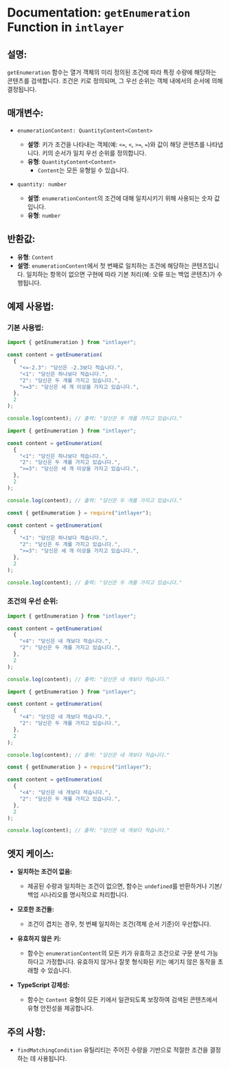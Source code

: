 # Documentation: `getEnumeration` Function in `intlayer`

## 설명:

`getEnumeration` 함수는 열거 객체의 미리 정의된 조건에 따라 특정 수량에 해당하는 콘텐츠를 검색합니다. 조건은 키로 정의되며, 그 우선 순위는 객체 내에서의 순서에 의해 결정됩니다.

## 매개변수:

- `enumerationContent: QuantityContent<Content>`

  - **설명**: 키가 조건을 나타내는 객체(예: `<=`, `<`, `>=`, `=`)와 값이 해당 콘텐츠를 나타냅니다. 키의 순서가 일치 우선 순위를 정의합니다.
  - **유형**: `QuantityContent<Content>`
    - `Content`는 모든 유형일 수 있습니다.

- `quantity: number`

  - **설명**: `enumerationContent`의 조건에 대해 일치시키기 위해 사용되는 숫자 값입니다.
  - **유형**: `number`

## 반환값:

- **유형**: `Content`
- **설명**: `enumerationContent`에서 첫 번째로 일치하는 조건에 해당하는 콘텐츠입니다. 일치하는 항목이 없으면 구현에 따라 기본 처리(예: 오류 또는 백업 콘텐츠)가 수행됩니다.

## 예제 사용법:

### 기본 사용법:

```typescript codeFormat="typescript"
import { getEnumeration } from "intlayer";

const content = getEnumeration(
  {
    "<=-2.3": "당신은 -2.3보다 적습니다.",
    "<1": "당신은 하나보다 적습니다.",
    "2": "당신은 두 개를 가지고 있습니다.",
    ">=3": "당신은 세 개 이상을 가지고 있습니다.",
  },
  2
);

console.log(content); // 출력: "당신은 두 개를 가지고 있습니다."
```

```javascript codeFormat="esm"
import { getEnumeration } from "intlayer";

const content = getEnumeration(
  {
    "<1": "당신은 하나보다 적습니다.",
    "2": "당신은 두 개를 가지고 있습니다.",
    ">=3": "당신은 세 개 이상을 가지고 있습니다.",
  },
  2
);

console.log(content); // 출력: "당신은 두 개를 가지고 있습니다."
```

```javascript codeFormat="commonjs"
const { getEnumeration } = require("intlayer");

const content = getEnumeration(
  {
    "<1": "당신은 하나보다 적습니다.",
    "2": "당신은 두 개를 가지고 있습니다.",
    ">=3": "당신은 세 개 이상을 가지고 있습니다.",
  },
  2
);

console.log(content); // 출력: "당신은 두 개를 가지고 있습니다."
```

### 조건의 우선 순위:

```typescript codeFormat="typescript"
import { getEnumeration } from "intlayer";

const content = getEnumeration(
  {
    "<4": "당신은 네 개보다 적습니다.",
    "2": "당신은 두 개를 가지고 있습니다.",
  },
  2
);

console.log(content); // 출력: "당신은 네 개보다 적습니다."
```

```javascript codeFormat="esm"
import { getEnumeration } from "intlayer";

const content = getEnumeration(
  {
    "<4": "당신은 네 개보다 적습니다.",
    "2": "당신은 두 개를 가지고 있습니다.",
  },
  2
);

console.log(content); // 출력: "당신은 네 개보다 적습니다."
```

```javascript codeFormat="commonjs"
const { getEnumeration } = require("intlayer");

const content = getEnumeration(
  {
    "<4": "당신은 네 개보다 적습니다.",
    "2": "당신은 두 개를 가지고 있습니다.",
  },
  2
);

console.log(content); // 출력: "당신은 네 개보다 적습니다."
```

## 엣지 케이스:

- **일치하는 조건이 없음:**

  - 제공된 수량과 일치하는 조건이 없으면, 함수는 `undefined`를 반환하거나 기본/백업 시나리오를 명시적으로 처리합니다.

- **모호한 조건들:**

  - 조건이 겹치는 경우, 첫 번째 일치하는 조건(객체 순서 기준)이 우선합니다.

- **유효하지 않은 키:**

  - 함수는 `enumerationContent`의 모든 키가 유효하고 조건으로 구문 분석 가능하다고 가정합니다. 유효하지 않거나 잘못 형식화된 키는 예기치 않은 동작을 초래할 수 있습니다.

- **TypeScript 강제성:**
  - 함수는 `Content` 유형이 모든 키에서 일관되도록 보장하여 검색된 콘텐츠에서 유형 안전성을 제공합니다.

## 주의 사항:

- `findMatchingCondition` 유틸리티는 주어진 수량을 기반으로 적절한 조건을 결정하는 데 사용됩니다.
